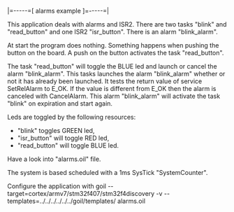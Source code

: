 |=-----=[ alarms example ]=-----=|

This application deals with alarms and ISR2.
There are two tasks "blink" and "read_button" and one ISR2 "isr_button".
There is an alarm "blink_alarm".

At start the program does nothing.
Something happens when pushing the button on the board.
A push on the button activates the task "read_button".

The task "read_button" will toggle the BLUE led and launch or cancel the alarm "blink_alarm".
This tasks launches the alarm "blink_alarm" whether or not it has already been launched.
It tests the return value of service SetRelAlarm to E_OK. If the value is different from E_OK 
then the alarm is canceled with CancelAlarm.
This alarm "blink_alarm" will activate the task "blink" on expiration and start again.

Leds are toggled by the following resources:
- "blink" toggles GREEN led,
- "isr_button" will toggle RED led,
- "read_button" will toggle BLUE led.

Have a look into "alarms.oil" file.

The system is based scheduled with a 1ms SysTick "SystemCounter".

Configure the application with
goil --target=cortex/armv7/stm32f407/stm32f4discovery -v --templates=../../../../../../goil/templates/ alarms.oil

